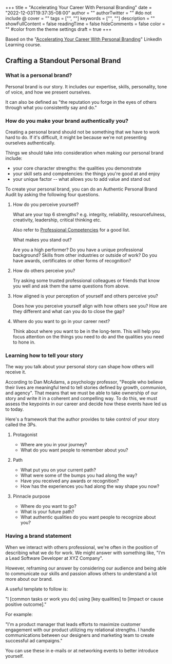 +++
title = "Accelerating Your Career With Personal Branding"
date = "2022-12-03T19:37:35-08:00"
author = ""
authorTwitter = "" #do not include @
cover = ""
tags = ["", ""]
keywords = ["", ""]
description = ""
showFullContent = false
readingTime = false
hideComments = false
color = "" #color from the theme settings
draft = true
+++

Based on the "[Accelerating Your Career With Personal Branding](https://www.linkedin.com/learning/accelerating-your-career-with-personal-branding/crafting-a-sticky-personal-brand-story?autoSkip=true&autoplay=true&resume=false&u=95230001)" LinkedIn Learning course.

## Crafting a Standout Personal Brand

### What is a personal brand?

Personal brand is our story. It includes our expertise, skills, personality, tone of voice, and how we present ourselves.

It can also be defined as "the reputation you forge in the eyes of others through what you consistently say and do."

### How do you make your brand authentically you?

Creating a personal brand should not be something that we have to work hard to do. If it's difficult, it might be because we're not presenting ourselves authentically.

Things we should take into consideration when making our personal brand include: 

- your core character strengths: the qualities you demonstrate
- your skill sets and competencies: the things you're good at and enjoy
- your unique factor -- what allows you to add value and stand out

To create your personal brand, you can do an Authentic Personal Brand Audit by asking the following four questions.

1. How do you perceive yourself?

    What are your top 6 strengths? e.g. integrity, reliability, resourcefulness, creativity, leadership, critical thinking etc.

    Also refer to [Professional Competencies](https://codefellows.github.io/common_curriculum/career_coaching/common/professional-competencies) for a good list.

    What makes you stand out?

    Are you a high performer? Do you have a unique professional background? Skills from other industries or outside of work? Do you have awards, certificates or other forms of recognition?

2. How do others perceive you?

    Try asking some trusted professional colleagues or friends that know you well and ask them the same questions from above.

3. How aligned is your perception of yourself and others perceive you?

    Does how you perceive yourself align with how others see you? How are they different and what can you do to close the gap?

4. Where do you want to go in your career next?

    Think about where you want to be in the long-term. This will help you focus attention on the things you need to do and the qualities you need to hone in.

### Learning how to tell your story

The way you talk about your personal story can shape how others will receive it.

According to Dan McAdams, a psychology professor, "People who believe their lives are meaningful tend to tell stories defined by growth, communion, and agency". That means that we must be able to take ownership of our story and write it in a coherent and compelling way. To do this, we must assess the keypoints in our career and decide how these events have led us to today.

Here's a framework that the author provides to take control of your story called the 3Ps.

1. Protagonist

    - Where are you in your journey?
    - What do you want people to remember about you?

2. Path

    - What put you on your current path?
    - What were some of the bumps you had along the way?
    - Have you received any awards or recognition?
    - How has the experiences you had along the way shape you now?

3. Pinnacle purpose

    - Where do you want to go?
    - What is your future path?
    - What authentic qualities do you want people to recognize about you?

### Having a brand statement

When we interact with others professional, we're often in the position of describing what we do for work. We might answer with something like, "I'm a Lead Software Developer at XYZ Company".

However, reframing our answer by considering our audience and being able to communicate our skills and passion allows others to understand a lot more about our brand. 

A useful template to follow is:

"I [common tasks or work you do] using [key qualities] to [impact or cause positive outcome]."

For example:

"I'm a product manager that leads efforts to maximize customer engagement with our product utilizing my relational strengths. I handle communications between our designers and marketing team to create successful ad campaigns."

You can use these in e-mails or at networking events to better introduce yourself.
